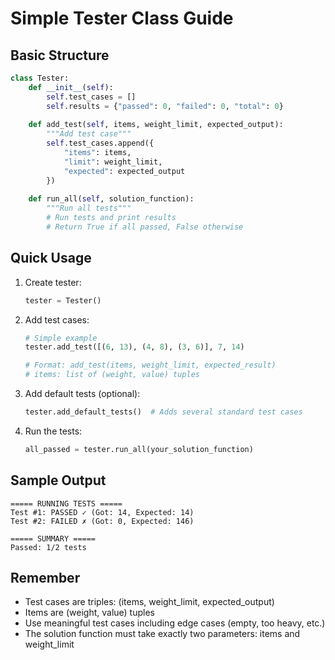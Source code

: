 # Simple Tester Class Guide

## Basic Structure
```python
class Tester:
    def __init__(self):
        self.test_cases = []
        self.results = {"passed": 0, "failed": 0, "total": 0}
    
    def add_test(self, items, weight_limit, expected_output):
        """Add test case"""
        self.test_cases.append({
            "items": items,
            "limit": weight_limit,
            "expected": expected_output
        })
    
    def run_all(self, solution_function):
        """Run all tests"""
        # Run tests and print results
        # Return True if all passed, False otherwise
```

## Quick Usage

1. Create tester:
   ```python
   tester = Tester()
   ```

2. Add test cases:
   ```python
   # Simple example
   tester.add_test([(6, 13), (4, 8), (3, 6)], 7, 14)
   
   # Format: add_test(items, weight_limit, expected_result)
   # items: list of (weight, value) tuples
   ```

3. Add default tests (optional):
   ```python
   tester.add_default_tests()  # Adds several standard test cases
   ```

4. Run the tests:
   ```python
   all_passed = tester.run_all(your_solution_function)
   ```

## Sample Output
```
===== RUNNING TESTS =====
Test #1: PASSED ✓ (Got: 14, Expected: 14)
Test #2: FAILED ✗ (Got: 0, Expected: 146)

===== SUMMARY =====
Passed: 1/2 tests
```

## Remember
- Test cases are triples: (items, weight_limit, expected_output)
- Items are (weight, value) tuples
- Use meaningful test cases including edge cases (empty, too heavy, etc.)
- The solution function must take exactly two parameters: items and weight_limit 